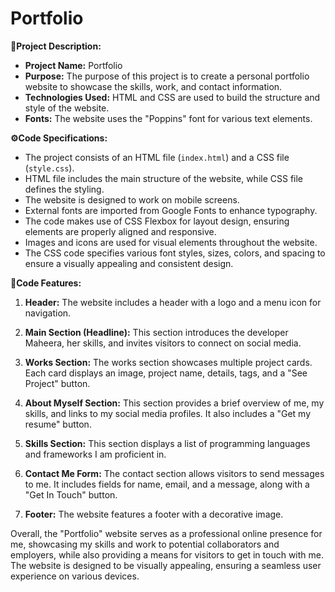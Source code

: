 # Portfolio

**📄Project Description:**
- **Project Name:** Portfolio
- **Purpose:** The purpose of this project is to create a personal portfolio website to showcase the skills, work, and contact information.
- **Technologies Used:** HTML and CSS are used to build the structure and style of the website.
- **Fonts:** The website uses the "Poppins" font for various text elements.

**⚙️Code Specifications:**
- The project consists of an HTML file (`index.html`) and a CSS file (`style.css`).
- HTML file includes the main structure of the website, while CSS file defines the styling.
- The website is designed to work on mobile screens.
- External fonts are imported from Google Fonts to enhance typography.
- The code makes use of CSS Flexbox for layout design, ensuring elements are properly aligned and responsive.
- Images and icons are used for visual elements throughout the website.
- The CSS code specifies various font styles, sizes, colors, and spacing to ensure a visually appealing and consistent design.

**🚀Code Features:**
1. **Header:** The website includes a header with a logo and a menu icon for navigation.

2. **Main Section (Headline):** This section introduces the developer Maheera, her skills, and invites visitors to connect on social media.

3. **Works Section:** The works section showcases multiple project cards. Each card displays an image, project name, details, tags, and a "See Project" button.

4. **About Myself Section:** This section provides a brief overview of me, my skills, and links to my social media profiles. It also includes a "Get my resume" button.

5. **Skills Section:** This section displays a list of programming languages and frameworks I am proficient in.

6. **Contact Me Form:** The contact section allows visitors to send messages to me. It includes fields for name, email, and a message, along with a "Get In Touch" button.

7. **Footer:** The website features a footer with a decorative image.

Overall, the "Portfolio" website serves as a professional online presence for me, showcasing my skills and work to potential collaborators and employers, while also providing a means for visitors to get in touch with me. The website is designed to be visually appealing, ensuring a seamless user experience on various devices.
